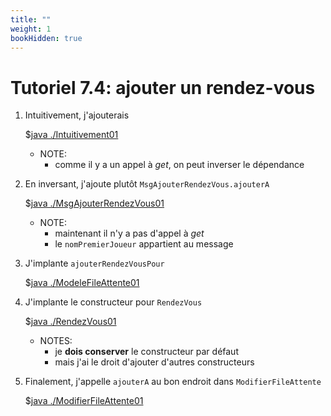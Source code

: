 ```yaml
---
title: ""
weight: 1
bookHidden: true
---
```



# Tutoriel 7.4: ajouter un rendez-vous

1. Intuitivement, j'ajouterais

    $[java ./Intuitivement01]()

    * NOTE:
        * comme il y a un appel à *get*, on peut inverser le dépendance


1. En inversant, j'ajoute plutôt `MsgAjouterRendezVous.ajouterA`

    $[java ./MsgAjouterRendezVous01]()


    * NOTE:
        * maintenant il n'y a pas d'appel à *get*
        * le `nomPremierJoueur` appartient au message


1. J'implante `ajouterRendezVousPour`

    $[java ./ModeleFileAttente01]()

1. J'implante le constructeur pour `RendezVous`

    $[java ./RendezVous01]()

    * NOTES:
        * je **dois conserver** le constructeur par défaut
        * mais j'ai le droit d'ajouter d'autres constructeurs


1. Finalement, j'appelle `ajouterA` au bon endroit dans `ModifierFileAttente`

    $[java ./ModifierFileAttente01]()


